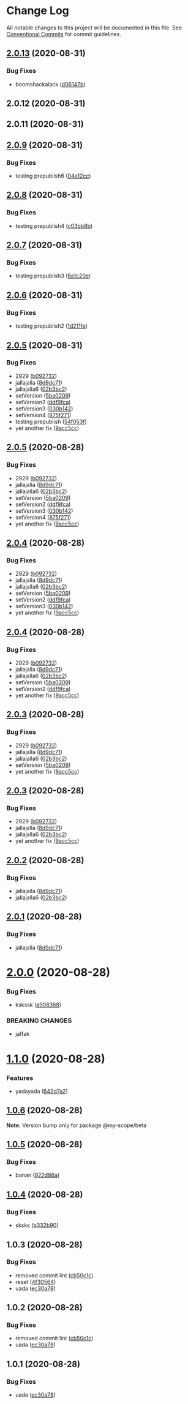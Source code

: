 # Change Log

All notable changes to this project will be documented in this file.
See [Conventional Commits](https://conventionalcommits.org) for commit guidelines.

## [2.0.13](https://github.com/boeriksson/conventionalCommits/compare/@my-scope/beta@2.0.9...@my-scope/beta@2.0.13) (2020-08-31)


### Bug Fixes

* boomshackalack ([d06147b](https://github.com/boeriksson/conventionalCommits/commit/d06147b645abb2214d7ea08d975ab1ddde1c6f54))



## 2.0.12 (2020-08-31)



## 2.0.11 (2020-08-31)





## [2.0.9](https://github.com/boeriksson/conventionalCommits/compare/@my-scope/beta@2.0.8...@my-scope/beta@2.0.9) (2020-08-31)


### Bug Fixes

* testing prepublish6 ([04e12cc](https://github.com/boeriksson/conventionalCommits/commit/04e12ccbf05f6e054bc4a7353d5fb09c19ceb503))





## [2.0.8](https://github.com/boeriksson/conventionalCommits/compare/@my-scope/beta@2.0.7...@my-scope/beta@2.0.8) (2020-08-31)


### Bug Fixes

* testing prepublish4 ([c03bb8b](https://github.com/boeriksson/conventionalCommits/commit/c03bb8bab3b3fb662009db34b4cab4d9010cbc36))





## [2.0.7](https://github.com/boeriksson/conventionalCommits/compare/@my-scope/beta@2.0.6...@my-scope/beta@2.0.7) (2020-08-31)


### Bug Fixes

* testing prepublish3 ([6a1c20e](https://github.com/boeriksson/conventionalCommits/commit/6a1c20e3669164111e7611f77cedc1da5691fb39))





## [2.0.6](https://github.com/boeriksson/conventionalCommits/compare/@my-scope/beta@2.0.5...@my-scope/beta@2.0.6) (2020-08-31)


### Bug Fixes

* testing prepublish2 ([1d211fe](https://github.com/boeriksson/conventionalCommits/commit/1d211fea255348939542f97ea6b8305e4e03cbf3))





## [2.0.5](https://github.com/boeriksson/conventionalCommits/compare/@my-scope/beta@2.0.0...@my-scope/beta@2.0.5) (2020-08-31)


### Bug Fixes

* 2929 ([b092732](https://github.com/boeriksson/conventionalCommits/commit/b092732ab04756a9c3de29ec7e63e22c96f8e07d))
* jallajalla ([8d9dc71](https://github.com/boeriksson/conventionalCommits/commit/8d9dc714adb162672382eb14fa64ef15a617b6ad))
* jallajalla6 ([02b3bc2](https://github.com/boeriksson/conventionalCommits/commit/02b3bc2cc8a93172a19db572960a7770eb9fe024))
* setVersion ([5ba0209](https://github.com/boeriksson/conventionalCommits/commit/5ba02097ac1ba09b689d14aa0681b4a216869c51))
* setVersion2 ([ddf9fca](https://github.com/boeriksson/conventionalCommits/commit/ddf9fca780ebeb2decff67fe432d793529d52df9))
* setVersion3 ([030b142](https://github.com/boeriksson/conventionalCommits/commit/030b1427e18fb55afe5fecd94e93744596a78103))
* setVersion4 ([875f271](https://github.com/boeriksson/conventionalCommits/commit/875f27141af540f549bbcc910f3bdbbe2cb2d9dc))
* testing prepublish ([54f053f](https://github.com/boeriksson/conventionalCommits/commit/54f053fc7a859149831992c62e728d03114799e2))
* yet another fix ([9acc5cc](https://github.com/boeriksson/conventionalCommits/commit/9acc5cc93bf033dc8c7ad96d65fe5a71f62bb4b4))





## [2.0.5](https://github.com/boeriksson/conventionalCommits/compare/@my-scope/beta@2.0.0...@my-scope/beta@2.0.5) (2020-08-28)


### Bug Fixes

* 2929 ([b092732](https://github.com/boeriksson/conventionalCommits/commit/b092732ab04756a9c3de29ec7e63e22c96f8e07d))
* jallajalla ([8d9dc71](https://github.com/boeriksson/conventionalCommits/commit/8d9dc714adb162672382eb14fa64ef15a617b6ad))
* jallajalla6 ([02b3bc2](https://github.com/boeriksson/conventionalCommits/commit/02b3bc2cc8a93172a19db572960a7770eb9fe024))
* setVersion ([5ba0209](https://github.com/boeriksson/conventionalCommits/commit/5ba02097ac1ba09b689d14aa0681b4a216869c51))
* setVersion2 ([ddf9fca](https://github.com/boeriksson/conventionalCommits/commit/ddf9fca780ebeb2decff67fe432d793529d52df9))
* setVersion3 ([030b142](https://github.com/boeriksson/conventionalCommits/commit/030b1427e18fb55afe5fecd94e93744596a78103))
* setVersion4 ([875f271](https://github.com/boeriksson/conventionalCommits/commit/875f27141af540f549bbcc910f3bdbbe2cb2d9dc))
* yet another fix ([9acc5cc](https://github.com/boeriksson/conventionalCommits/commit/9acc5cc93bf033dc8c7ad96d65fe5a71f62bb4b4))





## [2.0.4](https://github.com/boeriksson/conventionalCommits/compare/@my-scope/beta@2.0.0...@my-scope/beta@2.0.4) (2020-08-28)


### Bug Fixes

* 2929 ([b092732](https://github.com/boeriksson/conventionalCommits/commit/b092732ab04756a9c3de29ec7e63e22c96f8e07d))
* jallajalla ([8d9dc71](https://github.com/boeriksson/conventionalCommits/commit/8d9dc714adb162672382eb14fa64ef15a617b6ad))
* jallajalla6 ([02b3bc2](https://github.com/boeriksson/conventionalCommits/commit/02b3bc2cc8a93172a19db572960a7770eb9fe024))
* setVersion ([5ba0209](https://github.com/boeriksson/conventionalCommits/commit/5ba02097ac1ba09b689d14aa0681b4a216869c51))
* setVersion2 ([ddf9fca](https://github.com/boeriksson/conventionalCommits/commit/ddf9fca780ebeb2decff67fe432d793529d52df9))
* setVersion3 ([030b142](https://github.com/boeriksson/conventionalCommits/commit/030b1427e18fb55afe5fecd94e93744596a78103))
* yet another fix ([9acc5cc](https://github.com/boeriksson/conventionalCommits/commit/9acc5cc93bf033dc8c7ad96d65fe5a71f62bb4b4))





## [2.0.4](https://github.com/boeriksson/conventionalCommits/compare/@my-scope/beta@2.0.0...@my-scope/beta@2.0.4) (2020-08-28)


### Bug Fixes

* 2929 ([b092732](https://github.com/boeriksson/conventionalCommits/commit/b092732ab04756a9c3de29ec7e63e22c96f8e07d))
* jallajalla ([8d9dc71](https://github.com/boeriksson/conventionalCommits/commit/8d9dc714adb162672382eb14fa64ef15a617b6ad))
* jallajalla6 ([02b3bc2](https://github.com/boeriksson/conventionalCommits/commit/02b3bc2cc8a93172a19db572960a7770eb9fe024))
* setVersion ([5ba0209](https://github.com/boeriksson/conventionalCommits/commit/5ba02097ac1ba09b689d14aa0681b4a216869c51))
* setVersion2 ([ddf9fca](https://github.com/boeriksson/conventionalCommits/commit/ddf9fca780ebeb2decff67fe432d793529d52df9))
* yet another fix ([9acc5cc](https://github.com/boeriksson/conventionalCommits/commit/9acc5cc93bf033dc8c7ad96d65fe5a71f62bb4b4))





## [2.0.3](https://github.com/boeriksson/conventionalCommits/compare/@my-scope/beta@2.0.0...@my-scope/beta@2.0.3) (2020-08-28)


### Bug Fixes

* 2929 ([b092732](https://github.com/boeriksson/conventionalCommits/commit/b092732ab04756a9c3de29ec7e63e22c96f8e07d))
* jallajalla ([8d9dc71](https://github.com/boeriksson/conventionalCommits/commit/8d9dc714adb162672382eb14fa64ef15a617b6ad))
* jallajalla6 ([02b3bc2](https://github.com/boeriksson/conventionalCommits/commit/02b3bc2cc8a93172a19db572960a7770eb9fe024))
* setVersion ([5ba0209](https://github.com/boeriksson/conventionalCommits/commit/5ba02097ac1ba09b689d14aa0681b4a216869c51))
* yet another fix ([9acc5cc](https://github.com/boeriksson/conventionalCommits/commit/9acc5cc93bf033dc8c7ad96d65fe5a71f62bb4b4))





## [2.0.3](https://github.com/boeriksson/conventionalCommits/compare/@my-scope/beta@2.0.0...@my-scope/beta@2.0.3) (2020-08-28)


### Bug Fixes

* 2929 ([b092732](https://github.com/boeriksson/conventionalCommits/commit/b092732ab04756a9c3de29ec7e63e22c96f8e07d))
* jallajalla ([8d9dc71](https://github.com/boeriksson/conventionalCommits/commit/8d9dc714adb162672382eb14fa64ef15a617b6ad))
* jallajalla6 ([02b3bc2](https://github.com/boeriksson/conventionalCommits/commit/02b3bc2cc8a93172a19db572960a7770eb9fe024))
* yet another fix ([9acc5cc](https://github.com/boeriksson/conventionalCommits/commit/9acc5cc93bf033dc8c7ad96d65fe5a71f62bb4b4))





## [2.0.2](https://github.com/boeriksson/conventionalCommits/compare/@my-scope/beta@2.0.0...@my-scope/beta@2.0.2) (2020-08-28)


### Bug Fixes

* jallajalla ([8d9dc71](https://github.com/boeriksson/conventionalCommits/commit/8d9dc714adb162672382eb14fa64ef15a617b6ad))
* jallajalla6 ([02b3bc2](https://github.com/boeriksson/conventionalCommits/commit/02b3bc2cc8a93172a19db572960a7770eb9fe024))





## [2.0.1](https://github.com/boeriksson/conventionalCommits/compare/@my-scope/beta@2.0.0...@my-scope/beta@2.0.1) (2020-08-28)


### Bug Fixes

* jallajalla ([8d9dc71](https://github.com/boeriksson/conventionalCommits/commit/8d9dc714adb162672382eb14fa64ef15a617b6ad))





# [2.0.0](https://github.com/boeriksson/conventionalCommits/compare/@my-scope/beta@1.1.0...@my-scope/beta@2.0.0) (2020-08-28)


### Bug Fixes

* kskssk ([a908368](https://github.com/boeriksson/conventionalCommits/commit/a908368f1f9cb483bf697f858921d8c96de14e3b))


### BREAKING CHANGES

* jaffak





# [1.1.0](https://github.com/boeriksson/conventionalCommits/compare/@my-scope/beta@1.0.6...@my-scope/beta@1.1.0) (2020-08-28)


### Features

* yadayada ([642d7a2](https://github.com/boeriksson/conventionalCommits/commit/642d7a217fcb8c06a54fee45163c17e0fa072276))





## [1.0.6](https://github.com/boeriksson/conventionalCommits/compare/@my-scope/beta@1.0.5...@my-scope/beta@1.0.6) (2020-08-28)

**Note:** Version bump only for package @my-scope/beta





## [1.0.5](https://github.com/boeriksson/conventionalCommits/compare/@my-scope/beta@1.0.4...@my-scope/beta@1.0.5) (2020-08-28)


### Bug Fixes

* banan ([922d86a](https://github.com/boeriksson/conventionalCommits/commit/922d86a3cf2faed01b6c724af56306c7a1240f66))





## [1.0.4](https://github.com/boeriksson/conventionalCommits/compare/@my-scope/beta@1.0.3...@my-scope/beta@1.0.4) (2020-08-28)


### Bug Fixes

* sksks ([b332b90](https://github.com/boeriksson/conventionalCommits/commit/b332b90460c8ebe4c4fd4b7779602b43ad8e3248))





## 1.0.3 (2020-08-28)


### Bug Fixes

* removed commit lint ([cb50c1c](https://github.com/boeriksson/conventionalCommits/commit/cb50c1cbabd3de42321dec10cc84aae1c93f837b))
* reset ([4f30564](https://github.com/boeriksson/conventionalCommits/commit/4f305640ea0e10c0252c0e191214e01de49728a0))
* uada ([ec30a78](https://github.com/boeriksson/conventionalCommits/commit/ec30a78692b84e02e5046e6783e8e91c14879a2e))





## 1.0.2 (2020-08-28)


### Bug Fixes

* removed commit lint ([cb50c1c](https://github.com/boeriksson/conventionalCommits/commit/cb50c1cbabd3de42321dec10cc84aae1c93f837b))
* uada ([ec30a78](https://github.com/boeriksson/conventionalCommits/commit/ec30a78692b84e02e5046e6783e8e91c14879a2e))





## 1.0.1 (2020-08-28)


### Bug Fixes

* uada ([ec30a78](https://github.com/boeriksson/conventionalCommits/commit/ec30a78692b84e02e5046e6783e8e91c14879a2e))
